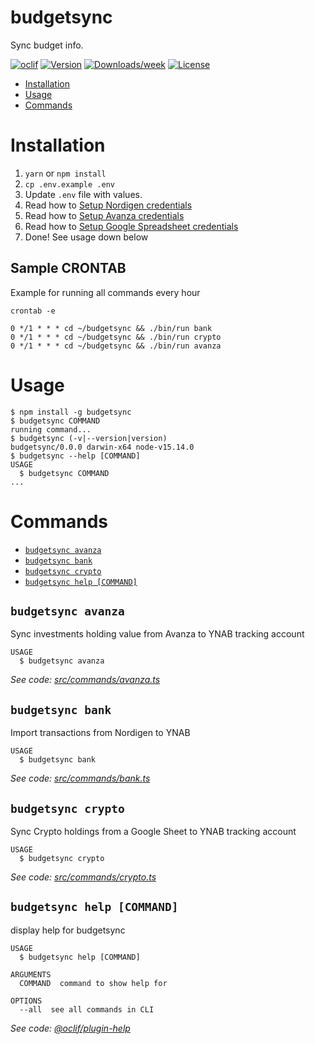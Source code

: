budgetsync
==========

Sync budget info.

[![oclif](https://img.shields.io/badge/cli-oclif-brightgreen.svg)](https://oclif.io)
[![Version](https://img.shields.io/npm/v/budgetsync.svg)](https://npmjs.org/package/budgetsync)
[![Downloads/week](https://img.shields.io/npm/dw/budgetsync.svg)](https://npmjs.org/package/budgetsync)
[![License](https://img.shields.io/npm/l/budgetsync.svg)](https://github.com/mirague/budgetsync/blob/master/package.json)

<!-- toc -->
* [Installation](#installation)
* [Usage](#usage)
* [Commands](#commands)
<!-- tocstop -->

# Installation
1. `yarn` or `npm install`
2. `cp .env.example .env`
3. Update `.env` file with values.
4. Read how to [Setup Nordigen credentials](https://nordigen.com/en/account_information_documenation/integration/quickstart_guide/)
5. Read how to [Setup Avanza credentials](https://github.com/fhqvst/avanza)
6. Read how to [Setup Google Spreadsheet credentials](https://www.section.io/engineering-education/google-sheets-api-in-nodejs/)
7. Done! See usage down below

## Sample CRONTAB
Example for running all commands every hour
```sh-session
crontab -e

0 */1 * * * cd ~/budgetsync && ./bin/run bank
0 */1 * * * cd ~/budgetsync && ./bin/run crypto
0 */1 * * * cd ~/budgetsync && ./bin/run avanza
```

# Usage
<!-- usage -->
```sh-session
$ npm install -g budgetsync
$ budgetsync COMMAND
running command...
$ budgetsync (-v|--version|version)
budgetsync/0.0.0 darwin-x64 node-v15.14.0
$ budgetsync --help [COMMAND]
USAGE
  $ budgetsync COMMAND
...
```
<!-- usagestop -->
# Commands
<!-- commands -->
* [`budgetsync avanza`](#budgetsync-avanza)
* [`budgetsync bank`](#budgetsync-bank)
* [`budgetsync crypto`](#budgetsync-crypto)
* [`budgetsync help [COMMAND]`](#budgetsync-help-command)

## `budgetsync avanza`

Sync investments holding value from Avanza to YNAB tracking account

```
USAGE
  $ budgetsync avanza
```

_See code: [src/commands/avanza.ts](https://github.com/mirague/budgetsync/blob/v0.0.0/src/commands/avanza.ts)_

## `budgetsync bank`

Import transactions from Nordigen to YNAB

```
USAGE
  $ budgetsync bank
```

_See code: [src/commands/bank.ts](https://github.com/mirague/budgetsync/blob/v0.0.0/src/commands/bank.ts)_

## `budgetsync crypto`

Sync Crypto holdings from a Google Sheet to YNAB tracking account

```
USAGE
  $ budgetsync crypto
```

_See code: [src/commands/crypto.ts](https://github.com/mirague/budgetsync/blob/v0.0.0/src/commands/crypto.ts)_

## `budgetsync help [COMMAND]`

display help for budgetsync

```
USAGE
  $ budgetsync help [COMMAND]

ARGUMENTS
  COMMAND  command to show help for

OPTIONS
  --all  see all commands in CLI
```

_See code: [@oclif/plugin-help](https://github.com/oclif/plugin-help/blob/v3.2.3/src/commands/help.ts)_
<!-- commandsstop -->
